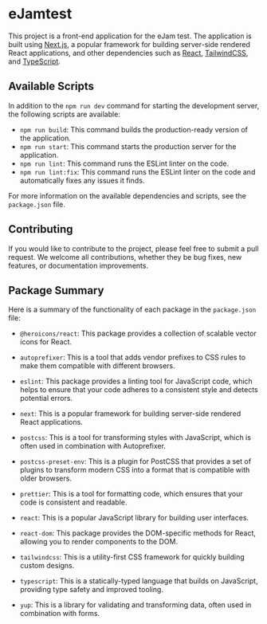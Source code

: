 # eJamtest

This project is a front-end application for the eJam test. The application is built using [Next.js](https://nextjs.org/), a popular framework for building server-side rendered React applications, and other dependencies such as [React](https://reactjs.org/), [TailwindCSS](https://tailwindcss.com/), and [TypeScript](https://www.typescriptlang.org/).

## Available Scripts

In addition to the `npm run dev` command for starting the development server, the following scripts are available:

- `npm run build`: This command builds the production-ready version of the application.
- `npm run start`: This command starts the production server for the application.
- `npm run lint`: This command runs the ESLint linter on the code.
- `npm run lint:fix`: This command runs the ESLint linter on the code and automatically fixes any issues it finds.

For more information on the available dependencies and scripts, see the `package.json` file.

## Contributing

If you would like to contribute to the project, please feel free to submit a pull request. We welcome all contributions, whether they be bug fixes, new features, or documentation improvements.


## Package Summary

Here is a summary of the functionality of each package in the `package.json` file:

- `@heroicons/react`: This package provides a collection of scalable vector icons for React.

- `autoprefixer`: This is a tool that adds vendor prefixes to CSS rules to make them compatible with different browsers.

- `eslint`: This package provides a linting tool for JavaScript code, which helps to ensure that your code adheres to a consistent style and detects potential errors.

- `next`: This is a popular framework for building server-side rendered React applications.

- `postcss`: This is a tool for transforming styles with JavaScript, which is often used in combination with Autoprefixer.

- `postcss-preset-env`: This is a plugin for PostCSS that provides a set of plugins to transform modern CSS into a format that is compatible with older browsers.

- `prettier`: This is a tool for formatting code, which ensures that your code is consistent and readable.

- `react`: This is a popular JavaScript library for building user interfaces.

- `react-dom`: This package provides the DOM-specific methods for React, allowing you to render components to the DOM.

- `tailwindcss`: This is a utility-first CSS framework for quickly building custom designs.

- `typescript`: This is a statically-typed language that builds on JavaScript, providing type safety and improved tooling.

- `yup`: This is a library for validating and transforming data, often used in combination with forms.


